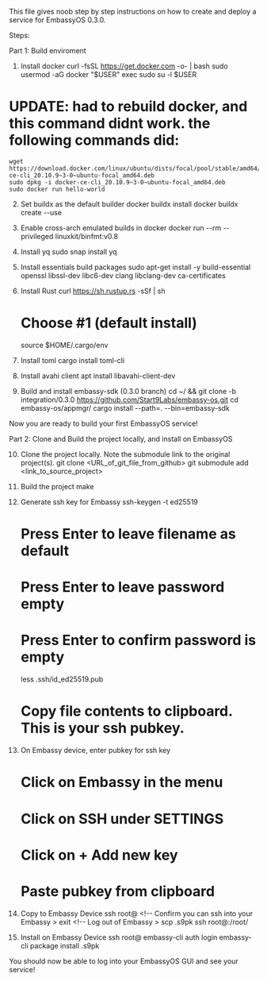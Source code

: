 This file gives noob step by step instructions on how to create and deploy a service for EmbassyOS 0.3.0.

Steps:

Part 1: Build enviroment


1. Install docker
    curl -fsSL https://get.docker.com -o- | bash
    sudo usermod -aG docker "$USER"
    exec sudo su -l $USER
# UPDATE: had to rebuild docker, and this command didnt work. the following commands did:
    wget https://download.docker.com/linux/ubuntu/dists/focal/pool/stable/amd64/docker-ce-cli_20.10.9~3-0~ubuntu-focal_amd64.deb
    sudo dpkg -i docker-ce-cli_20.10.9~3-0~ubuntu-focal_amd64.deb
    sudo docker run hello-world

2. Set buildx as the default builder
    docker buildx install
    docker buildx create --use

3. Enable cross-arch emulated builds in docker
    docker run --rm --privileged linuxkit/binfmt:v0.8

4. Install yq
    sudo snap install yq

5. Install essentials build packages
    sudo apt-get install -y build-essential openssl libssl-dev libc6-dev clang libclang-dev ca-certificates

6. Install Rust
    curl https://sh.rustup.rs -sSf | sh
    # Choose #1 (default install)
    source $HOME/.cargo/env

7. Install toml
    cargo install toml-cli

8. Install avahi client
    apt install libavahi-client-dev

9. Build and install embassy-sdk (0.3.0 branch)
    cd ~/ && git clone -b integration/0.3.0 https://github.com/Start9Labs/embassy-os.git
    cd embassy-os/appmgr/
    cargo install --path=. --bin=embassy-sdk

Now you are ready to build your first EmbassyOS service!

Part 2: Clone and Build the project locally, and install on EmbassyOS

10. Clone the project locally. Note the submodule link to the original project(s).
    git clone <URL_of_git_file_from_github>
    git submodule add <link_to_source_project>

11. Build the project
    make

12. Generate ssh key for Embassy
    ssh-keygen -t ed25519
    # Press Enter to leave filename as default
    # Press Enter to leave password empty
    # Press Enter to confirm password is empty
    less .ssh/id_ed25519.pub
    # Copy file contents to clipboard. This is your ssh pubkey.

13. On Embassy device, enter pubkey for ssh key
    # Click on Embassy in the menu
    # Click on SSH under SETTINGS
    # Click on + Add new key
    # Paste pubkey from clipboard 
 
14. Copy to Embassy Device
    ssh root@<LAN URL> <!-- Confirm you can ssh into your Embassy >
    exit <!-- Log out of Embassy >
    scp <service-name>.s9pk ssh root@<LAN URL>:/root/

15. Install on Embassy Device
    ssh root@<LAN URL>
    embassy-cli auth login
    embassy-cli package install <service-name>.s9pk


You should now be able to log into your EmbassyOS GUI and see your service!